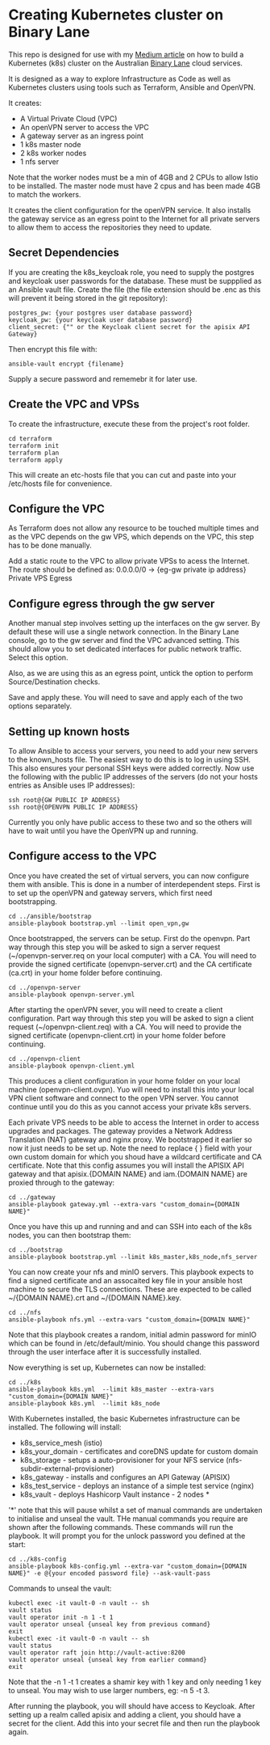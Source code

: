 # Creating Kubernetes cluster on Binary Lane

This repo is designed for use with my [Medium article]() on how to build a Kubernetes (k8s) cluster on the Australian [Binary Lane](binarylane.com.au) cloud services.

It is designed as a way to explore Infrastructure as Code as well as Kubernetes clusters using tools such as Terraform, Ansible and OpenVPN.

It creates:
- A Virtual Private Cloud (VPC)
- An openVPN server to access the VPC
- A gateway server as an ingress point
- 1 k8s master node
- 2 k8s worker nodes
- 1 nfs server

Note that the worker nodes must be a min of 4GB and 2 CPUs to allow Istio to be installed.
The master node must have 2 cpus and has been made 4GB to match the workers.

It creates the client configuration for the openVPN service. It also installs the gateway service as an egress point to the Internet for all private servers to allow them to access the repositories they need to update.

## Secret Dependencies

If you are creating the k8s_keycloak role, you need to supply the postgres and keycloak user passwords
for the database. These must be suppplied as an Ansible vault file.  Create the file (the file extension should be .enc as this will prevent it being stored in the git repository):

    postgres_pw: {your postgres user database password}
    keycloak_pw: {your keycloak user database password}
    client_secret: {"" or the Keycloak client secret for the apisix API Gateway}

Then encrypt this file with:

    ansible-vault encrypt {filename}

Supply a secure password and rememebr it for later use.

## Create the VPC and VPSs

To create the infrastructure, execute these from the project's root folder.

    cd terraform
    terraform init
    terraform plan
    terraform apply

This will create an etc-hosts file that you can cut and paste into your /etc/hosts file for convenience.

## Configure the VPC

As Terraform does not allow any resource to be touched multiple times and as the VPC depends on the gw VPS, which depends on the VPC, this step has to be done manually.

Add a static route to the VPC to allow private VPSs to acess the Internet. The route should be defined as:
0.0.0.0/0 -> {eg-gw private ip address} Private VPS Egress

## Configure egress through the gw server

Another manual step involves setting up the interfaces on the gw server.  By default these will use a
single network connection. In the Binary Lane console, go to the gw server and find the VPC advanced
setting. This should allow you to set dedicated interfaces for public network traffic. Select this
option.

Also, as we are using this as an egress point, untick the option to perform Source/Destination checks.

Save and apply these. You will need to save and apply each of the two options separately.

## Setting up known hosts

To allow Ansible to access your servers, you need to add your new servers to the known_hosts file. The
easiest way to do this is to log in using SSH. This also ensures your personal SSH keys were added
correctly. Now use the following with the public IP addresses of the servers (do not your hosts entries
as Ansible uses IP addresses):

    ssh root@{GW PUBLIC IP ADDRESS}
    ssh root@{OPENVPN PUBLIC IP ADDRESS}

Currently you only have public access to these two and so the others will have to wait until you have
the OpenVPN up and running.

## Configure access to the VPC

Once you have created the set of virtual servers, you can now configure them with ansible. This is done in a number of interdependent steps. First is to set up the openVPN and gateway servers, which first need bootstrapping.

    cd ../ansible/bootstrap
    ansible-playbook bootstrap.yml --limit open_vpn,gw

Once bootstrapped, the servers can be setup. First do the openvpn. Part way through this step you will be asked to sign a server request (~/openvpn-server.req on your local computer) with a CA. You will need to provide the signed certificate (openvpn-server.crt) and the CA certificate (ca.crt) in your home folder before continuing.

    cd ../openvpn-server
    ansible-playbook openvpn-server.yml

After starting the openVPN sever, you will need to create a client configuration. Part way through this step you will be asked to sign a client request (~/openvpn-client.req) with a CA. You will need to provide the signed certificate (openvpn-client.crt) in your home folder before continuing.

    cd ../openvpn-client
    ansible-playbook openvpn-client.yml

This produces a client configuration in your home folder on your local machine (openvpn-client.ovpn). Yuo will need to install this into your local VPN client software and connect to the open VPN server. You cannot continue until you do this as you cannot access your private k8s servers.

Each private VPS needs to be able to access the Internet in order to access upgrades and packages. The gateway provides a Network Address Translation (NAT) gateway and nginx proxy. We bootstrapped it earlier so now it just needs to be set up. Note the need to replace { } field with your own custom domain for which you shoud have a wildcard certificate and CA certificate. Note that this config assumes you will install the APISIX API gateway and that apisix.{DOMAIN NAME} and iam.{DOMAIN NAME} are proxied through to the gateway:

    cd ../gateway
    ansible-playbook gateway.yml --extra-vars "custom_domain={DOMAIN NAME}"

Once you have this up and running and and can SSH into each of the k8s nodes, you can then bootstrap them:

    cd ../bootstrap
    ansible-playbook bootstrap.yml --limit k8s_master,k8s_node,nfs_server

You can now create your nfs and minIO servers. This playbook expects to find a signed certificate and
an assocaited key file in your ansible host machine to secure the TLS connections. These are expected
to be called ~/{DOMAIN NAME}.crt and ~/{DOMAIN NAME}.key.

    cd ../nfs
    ansible-playbook nfs.yml --extra-vars "custom_domain={DOMAIN NAME}"

Note that this playbook creates a random, initial admin password for minIO which can be found in 
/etc/default/minio. You should change this password through the user interface after it is successfully
installed.

Now everything is set up, Kubernetes can now be installed:

    cd ../k8s
    ansible-playbook k8s.yml  --limit k8s_master --extra-vars "custom_domain={DOMAIN NAME}"
    ansible-playbook k8s.yml  --limit k8s_node

With Kubernetes installed, the basic Kubernetes infrastructure can be installed.
The following will install:
- k8s_service_mesh (istio)
- k8s_your_domain - certificates and coreDNS update for custom domain
- k8s_storage - setups a auto-provisioner for your NFS service (nfs-subdir-external-provisioner)
- k8s_gateway - installs and configures an API Gateway (APISIX)
- k8s_test_service - deploys an instance of a simple test service (nginx)
- k8s_vault - deploys Hashicorp Vault instance - 2 nodes *

'*' note that this will pause whilst a set of manual commands are undertaken to initialise and
unseal the vault. THe manual commands you require are shown after the following commands.  These commands will run the playbook. It will prompt you for the unlock password you defined at the start:

    cd ../k8s-config
    ansible-playbook k8s-config.yml --extra-var "custom_domain={DOMAIN NAME}" -e @{your encoded password file} --ask-vault-pass

Commands to unseal the vault:

    kubectl exec -it vault-0 -n vault -- sh
    vault status
    vault operator init -n 1 -t 1
    vault operator unseal {unseal key from previous command}
    exit
    kubectl exec -it vault-0 -n vault -- sh
    vault status
    vault operator raft join http://vault-active:8200
    vault operator unseal {unseal key from earlier command}
    exit

Note that the -n 1 -t 1 creates a shamir key with 1 key and only needing 1 key to unseal.
You may wish to use larger numbers, eg: -n 5 -t 3.

After running the playbook, you will should have access to Keycloak. After setting up a realm
called apisix and adding a client, you should have a secret for the client. Add this into your 
secret file and then run the playbook again.

